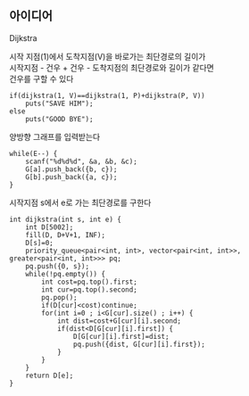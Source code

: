 ## 아이디어
Dijkstra  
  
시작 지점(1)에서 도착지점(V)을 바로가는 최단경로의 길이가  
시작지점 - 건우 + 건우 - 도착지점의 최단경로와 길이가 같다면  
건우를 구할 수 있다
```
if(dijkstra(1, V)==dijkstra(1, P)+dijkstra(P, V))
	puts("SAVE HIM");
else
	puts("GOOD BYE");
```
  
양방향 그래프를 입력받는다
```
while(E--) {
	scanf("%d%d%d", &a, &b, &c);
	G[a].push_back({b, c});
	G[b].push_back({a, c});
}
```
시작지점 s에서 e로 가는 최단경로를 구한다
```
int dijkstra(int s, int e) {
	int D[5002];
	fill(D, D+V+1, INF);
	D[s]=0;
	priority_queue<pair<int, int>, vector<pair<int, int>>, greater<pair<int, int>>> pq;
	pq.push({0, s});
	while(!pq.empty()) {
		int cost=pq.top().first;
		int cur=pq.top().second;
		pq.pop();
		if(D[cur]<cost)continue;
		for(int i=0 ; i<G[cur].size() ; i++) {
			int dist=cost+G[cur][i].second;
			if(dist<D[G[cur][i].first]) {
				D[G[cur][i].first]=dist;
				pq.push({dist, G[cur][i].first});
			}
		}
	}
	return D[e];
}
```
